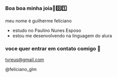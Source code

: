 ### Boa boa minha joia🤙0️⃣1️⃣

meu nome é guilherme feliciano

- estudo no Paulino Nunes Esposo
- estou me desenvolvendo na linguagem do alura

### voce quer entrar em contato comigo 🤭

tvreus@gmail.com

@feliciano_glm
